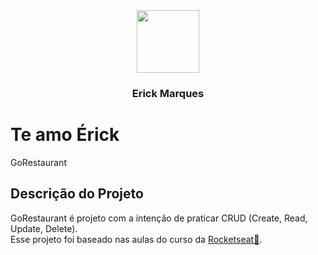 
<div align="center">
<img width=100 src="https://user-images.githubusercontent.com/56804790/167269420-a61c4774-4662-433d-966d-ee3a90070c8a.png"/>
  <h3>Erick Marques<h3>
    </div>
    <h1> Te amo Érick</h1>

<p disply=flex>GoRestaurant<p>

## Descrição do Projeto
GoRestaurant é projeto com a intenção de praticar CRUD (Create, Read, Update, Delete). <br/>
Esse projeto foi baseado nas aulas do curso da <a href="https://www.rocketseat.com.br/">Rocketseat🔗</a>.
